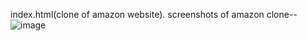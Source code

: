 index.html(clone of amazon website).
screenshots of amazon clone--
![image](https://github.com/user-attachments/assets/49339429-d357-4a65-8186-32574279097e)


